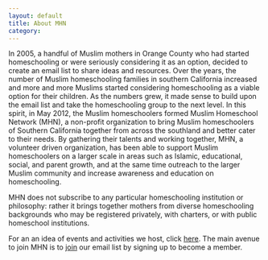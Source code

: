 ```yaml
---
layout: default
title: About MHN
category:
---
```


In 2005, a handful of Muslim mothers in Orange County who had started homeschooling or were seriously considering it as an option, decided to create an email list to share ideas and resources. Over the years, the number of Muslim homeschooling families in southern California increased and more and more Muslims started considering homeschooling as a viable option for their children. As the numbers grew, it made sense to build upon the email list and take the homeschooling group to the next level. In this spirit, in May 2012, the Muslim homeschoolers formed Muslim Homeschool Network (MHN),  a non-profit organization to bring Muslim homeschoolers of Southern California together from across the southland and better cater to their needs. By gathering their talents and working together, MHN, a volunteer driven organization, has been able to support Muslim homeschoolers on a larger scale in areas such as Islamic, educational, social, and parent growth, and at the same time outreach to the larger Muslim community and increase awareness and education on homeschooling.

MHN does not subscribe to any particular homeschooling institution or philosophy: rather it brings together mothers from diverse homeschooling backgrounds who may be registered privately, with charters, or with public homeschool institutions.

For an an idea of events and activities we host, click [here](http://muslimhomeschoolnetwork.github.io/events/calendar/). The main avenue to join MHN is to [join](http://muslimhomeschoolnetwork.github.io/membership/sign-up/) our email list by signing up to become a member.
